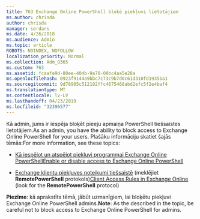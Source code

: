 ```yaml
---
title: 763 Exchange Online PowerShell bloķē piekļuvi lietotājiem
ms.author: chrisda
author: chrisda
manager: serdars
ms.date: 4/26/2018
ms.audience: Admin
ms.topic: article
ROBOTS: NOINDEX, NOFOLLOW
localization_priority: Normal
ms.collection: Adm_O365
ms.custom: 763
ms.assetid: fcaafe9d-80ee-404b-9a70-00bc4aa5e28a
ms.openlocfilehash: 0923f9144a9bbc7c73c9b7d0c61d310fd1935ba1
ms.sourcegitcommit: 9d78905c512192ffc4675468abd2efc5f2e4baf4
ms.translationtype: MT
ms.contentlocale: lv-LV
ms.lasthandoff: 04/23/2019
ms.locfileid: "32396577"
---
```

<span data-ttu-id="7df39-102">Kā admin, jums ir iespēja bloķēt pieeju apmaiņa PowerShell tiešsaistes lietotājiem.</span><span class="sxs-lookup"><span data-stu-id="7df39-102">As an admin, you have the ability to block access to Exchange Online PowerShell for your users.</span></span> <span data-ttu-id="7df39-103">Plašāku informāciju skatiet šajās tēmās:</span><span class="sxs-lookup"><span data-stu-id="7df39-103">For more information, see these topics:</span></span>

- [<span data-ttu-id="7df39-104">Kā iespējot un atspējot piekļuvi programmai Exchange Online PowerShell</span><span class="sxs-lookup"><span data-stu-id="7df39-104">Enable or disable access to Exchange Online PowerShell</span></span>](https://docs.microsoft.com/powershell/exchange/exchange-online/disable-access-to-exchange-online-powershell)

- <span data-ttu-id="7df39-105">[Exchange klientu piekļuves noteikumi tiešsaistē](https://technet.microsoft.com/library/mt842508.aspx) (meklējiet **RemotePowerShell** protokols)</span><span class="sxs-lookup"><span data-stu-id="7df39-105">[Client Access Rules in Exchange Online](https://technet.microsoft.com/library/mt842508.aspx) (look for the **RemotePowerShell** protocol)</span></span> 

<span data-ttu-id="7df39-106">**Piezīme**: kā aprakstīts tēmā, jābūt uzmanīgiem, lai bloķētu piekļuvi Exchange Online PowerShell admins.</span><span class="sxs-lookup"><span data-stu-id="7df39-106">**Note**: As the described in the topic, be careful not to block access to Exchange Online PowerShell for admins.</span></span>
